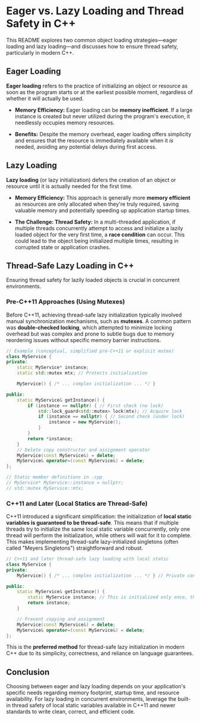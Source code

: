 # Eager vs. Lazy Loading and Thread Safety in C++

This README explores two common object loading strategies—eager loading and lazy loading—and discusses how to ensure thread safety, particularly in modern C++.

## Eager Loading

**Eager loading** refers to the practice of initializing an object or resource as soon as the program starts or at the earliest possible moment, regardless of whether it will actually be used.

* **Memory Efficiency:** Eager loading can be **memory inefficient**. If a large instance is created but never utilized during the program's execution, it needlessly occupies memory resources.

* **Benefits:** Despite the memory overhead, eager loading offers simplicity and ensures that the resource is immediately available when it *is* needed, avoiding any potential delays during first access.

## Lazy Loading

**Lazy loading** (or lazy initialization) defers the creation of an object or resource until it is actually needed for the first time.

* **Memory Efficiency:** This approach is generally more **memory efficient** as resources are only allocated when they're truly required, saving valuable memory and potentially speeding up application startup times.

* **The Challenge: Thread Safety:** In a multi-threaded application, if multiple threads concurrently attempt to access and initialize a lazily loaded object for the very first time, a **race condition** can occur. This could lead to the object being initialized multiple times, resulting in corrupted state or application crashes.

## Thread-Safe Lazy Loading in C++

Ensuring thread safety for lazily loaded objects is crucial in concurrent environments.

### Pre-C++11 Approaches (Using Mutexes)

Before C++11, achieving thread-safe lazy initialization typically involved manual synchronization mechanisms, such as **mutexes**. A common pattern was **double-checked locking**, which attempted to minimize locking overhead but was complex and prone to subtle bugs due to memory reordering issues without specific memory barrier instructions.

```cpp
// Example (conceptual, simplified pre-C++11 or explicit mutex)
class MyService {
private:
    static MyService* instance;
    static std::mutex mtx; // Protects initialization

    MyService() { /* ... complex initialization ... */ }

public:
    static MyService& getInstance() {
        if (instance == nullptr) { // First check (no lock)
            std::lock_guard<std::mutex> lock(mtx); // Acquire lock
            if (instance == nullptr) { // Second check (under lock)
                instance = new MyService();
            }
        }
        return *instance;
    }
    // Delete copy constructor and assignment operator
    MyService(const MyService&) = delete;
    MyService& operator=(const MyService&) = delete;
};

// Static member definitions in .cpp
// MyService* MyService::instance = nullptr;
// std::mutex MyService::mtx;

```

### C++11 and Later (Local Statics are Thread-Safe)

C++11 introduced a significant simplification: the initialization of **local static variables is guaranteed to be thread-safe**. This means that if multiple threads try to initialize the same local static variable concurrently, only one thread will perform the initialization, while others will wait for it to complete. This makes implementing thread-safe lazy-initialized singletons (often called "Meyers Singletons") straightforward and robust.

```cpp
// C++11 and later thread-safe lazy loading with local static
class MyService {
private:
    MyService() { /* ... complex initialization ... */ } // Private constructor

public:
    static MyService& getInstance() {
        static MyService instance; // This is initialized only once, thread-safely
        return instance;
    }

    // Prevent copying and assignment
    MyService(const MyService&) = delete;
    MyService& operator=(const MyService&) = delete;
};

```

This is the **preferred method** for thread-safe lazy initialization in modern C++ due to its simplicity, correctness, and reliance on language guarantees.

## Conclusion

Choosing between eager and lazy loading depends on your application's specific needs regarding memory footprint, startup time, and resource availability. For lazy loading in concurrent environments, leverage the built-in thread safety of local static variables available in C++11 and newer standards to write clean, correct, and efficient code.
